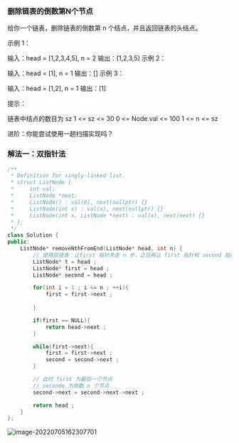 ### 删除链表的倒数第N个节点

给你一个链表，删除链表的倒数第 n 个结点，并且返回链表的头结点。

 

示例 1：


输入：head = [1,2,3,4,5], n = 2
输出：[1,2,3,5]
示例 2：

输入：head = [1], n = 1
输出：[]
示例 3：

输入：head = [1,2], n = 1
输出：[1]


提示：

链表中结点的数目为 sz
1 <= sz <= 30
0 <= Node.val <= 100
1 <= n <= sz

进阶：你能尝试使用一趟扫描实现吗？



### 解法一：双指针法

```c++
/**
 * Definition for singly-linked list.
 * struct ListNode {
 *     int val;
 *     ListNode *next;
 *     ListNode() : val(0), next(nullptr) {}
 *     ListNode(int x) : val(x), next(nullptr) {}
 *     ListNode(int x, ListNode *next) : val(x), next(next) {}
 * };
 */
class Solution {
public:
    ListNode* removeNthFromEnd(ListNode* head, int n) {
        // 使用双链表：让first 指针先走 n 步，之后再让 first 指针和 second 指针一起走，这样当first 指针走了到末尾之后，刚好 second 指针就处于倒数第 n 个节点
        ListNode* t = head ;
        ListNode* first = head ;
        ListNode* second = head ;

        for(int i = 1 ; i <= n ; ++i){
            first = first->next ;
        
        }

        if(first == NULL){
            return head->next ;
        }

        while(first->next){
            first = first->next ;
            second = second->next ;
        }

        // 此时 first 为最后一个节点
        // seconde 为倒数 n 个节点
        second->next = second->next->next ;

        return head ;
    }
};
```

![image-20220705162307701](https://s2.loli.net/2022/07/05/NOahexX3fksDKHB.png)
